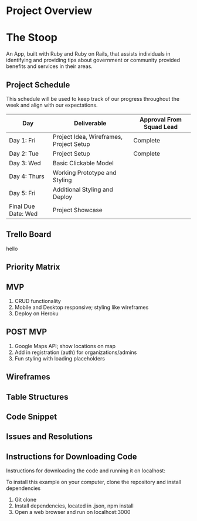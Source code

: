 # Project Overview

# The Stoop
An App, built with Ruby and Ruby on Rails, that assists individuals in identifying and providing tips about government or community provided benefits and services in their areas.

## Project Schedule

This schedule will be used to keep track of our progress throughout the week and align with our expectations.  

|  Day | Deliverable | Approval From Squad Lead |
|---|---| ---|
|Day 1: Fri| Project Idea, Wireframes, Project Setup| Complete |
|Day 2: Tue| Project Setup| Complete |
|Day 3: Wed| Basic Clickable Model | |
|Day 4: Thurs| Working Prototype and Styling| |
|Day 5: Fri| Additional Styling and Deploy | |
|Final Due Date: Wed| Project Showcase | |

## Trello Board
hello
## Priority Matrix

## MVP

1. CRUD functionality
2. Mobile and Desktop responsive; styling like wireframes
3. Deploy on Heroku

## POST MVP

1. Google Maps API; show locations on map
2. Add in registration (auth) for organizations/admins
3. Fun styling with loading placeholders

## Wireframes

## Table Structures

## Code Snippet

## Issues and Resolutions

## Instructions for Downloading Code
Instructions for downloading the code and running it on localhost:

To install this example on your computer, clone the repository and install dependencies
1. Git clone
2. Install dependencies, located in .json, npm install
3. Open a web browser and run on localhost:3000
